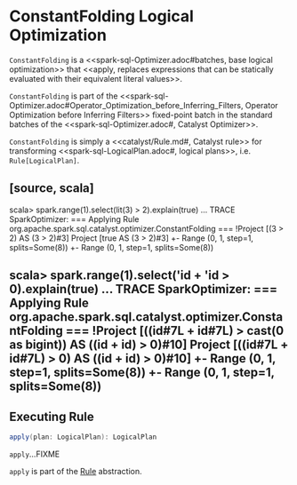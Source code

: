 # ConstantFolding Logical Optimization

`ConstantFolding` is a <<spark-sql-Optimizer.adoc#batches, base logical optimization>> that <<apply, replaces expressions that can be statically evaluated with their equivalent literal values>>.

`ConstantFolding` is part of the <<spark-sql-Optimizer.adoc#Operator_Optimization_before_Inferring_Filters, Operator Optimization before Inferring Filters>> fixed-point batch in the standard batches of the <<spark-sql-Optimizer.adoc#, Catalyst Optimizer>>.

`ConstantFolding` is simply a <<catalyst/Rule.md#, Catalyst rule>> for transforming <<spark-sql-LogicalPlan.adoc#, logical plans>>, i.e. `Rule[LogicalPlan]`.

[source, scala]
----
scala> spark.range(1).select(lit(3) > 2).explain(true)
...
TRACE SparkOptimizer:
=== Applying Rule org.apache.spark.sql.catalyst.optimizer.ConstantFolding ===
!Project [(3 > 2) AS (3 > 2)#3]            Project [true AS (3 > 2)#3]
 +- Range (0, 1, step=1, splits=Some(8))   +- Range (0, 1, step=1, splits=Some(8))

scala> spark.range(1).select('id + 'id > 0).explain(true)
...
TRACE SparkOptimizer:
=== Applying Rule org.apache.spark.sql.catalyst.optimizer.ConstantFolding ===
!Project [((id#7L + id#7L) > cast(0 as bigint)) AS ((id + id) > 0)#10]   Project [((id#7L + id#7L) > 0) AS ((id + id) > 0)#10]
 +- Range (0, 1, step=1, splits=Some(8))                                 +- Range (0, 1, step=1, splits=Some(8))
----

## <span id="apply"> Executing Rule

```scala
apply(plan: LogicalPlan): LogicalPlan
```

`apply`...FIXME

`apply` is part of the [Rule](../catalyst/Rule.md#apply) abstraction.
